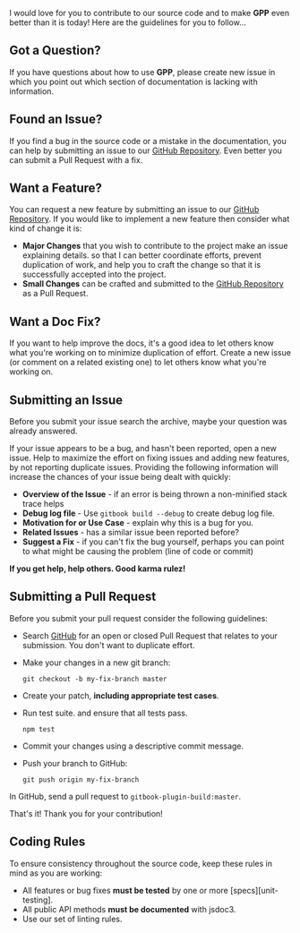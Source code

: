 I would love for you to contribute to our source code and to make **GPP** even better than it is
today! Here are the guidelines for you to follow...

## Got a Question?

If you have questions about how to use **GPP**, please create new issue
in which you point out which section of documentation is lacking with information.

## Found an Issue?

If you find a bug in the source code or a mistake in the documentation, you can help by
submitting an issue to our [GitHub Repository][github]. Even better you can submit a Pull Request
with a fix.

## Want a Feature?

You can request a new feature by submitting an issue to our [GitHub Repository][github].  If you
would like to implement a new feature then consider what kind of change it is:

* **Major Changes** that you wish to contribute to the project make an issue explaining details.
  so that I can better coordinate efforts, prevent duplication of work, and help you to
  craft the change so that it is successfully accepted into the project.
* **Small Changes** can be crafted and submitted to the [GitHub Repository][github] as a Pull
  Request.


## Want a Doc Fix?

If you want to help improve the docs, it's a good idea to let others know what you're working on to
minimize duplication of effort. Create a new issue (or comment on a related existing one) to let
others know what you're working on.

## Submitting an Issue
Before you submit your issue search the archive, maybe your question was already answered.

If your issue appears to be a bug, and hasn't been reported, open a new issue. Help to maximize
the effort on fixing issues and adding new features, by not reporting duplicate issues.
Providing the following information will increase the chances of your issue being dealt with
quickly:

* **Overview of the Issue** - if an error is being thrown a non-minified stack trace helps
* **Debug log file** - Use `gitbook build --debug` to create debug log file.
* **Motivation for or Use Case** - explain why this is a bug for you.
* **Related Issues** - has a similar issue been reported before?
* **Suggest a Fix** - if you can't fix the bug yourself, perhaps you can point to what might be
  causing the problem (line of code or commit)

**If you get help, help others. Good karma rulez!**

## Submitting a Pull Request
Before you submit your pull request consider the following guidelines:

* Search [GitHub](https://github.com/urosjarc/gitbook-plugin-build/pulls) for an open or closed Pull Request
  that relates to your submission. You don't want to duplicate effort.
* Make your changes in a new git branch:

    ```
    git checkout -b my-fix-branch master
    ```

* Create your patch, **including appropriate test cases**.
* Run test suite. and ensure that all tests pass.

    ```
    npm test
    ```

* Commit your changes using a descriptive commit message.
* Push your branch to GitHub:

    ```
    git push origin my-fix-branch
    ```

In GitHub, send a pull request to `gitbook-plugin-build:master`.

That's it! Thank you for your contribution!

## Coding Rules

To ensure consistency throughout the source code, keep these rules in mind as you are working:

* All features or bug fixes **must be tested** by one or more [specs][unit-testing].
* All public API methods **must be documented** with jsdoc3.
* Use our set of linting rules.

[github]: https://github.com/urosjarc/gitbook-plugin-build
